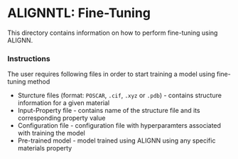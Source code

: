 # ALIGNNTL: Fine-Tuning

This directory contains information on how to perform fine-tuning using ALIGNN.

### Instructions

The user requires following files in order to start training a model using fine-tuning method
* Sturcture files (format: `POSCAR`, `.cif`, `.xyz` or `.pdb`) - contains structure information for a given material
* Input-Property file - contains name of the structure file and its corresponding property value
* Configuration file - configuration file with hyperparamters associated with training the model
* Pre-trained model - model trained using ALIGNN using any specific materials property
